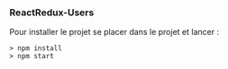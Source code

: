 ### ReactRedux-Users ###

Pour installer le projet se placer dans le projet et lancer : 

```
> npm install
> npm start
```

